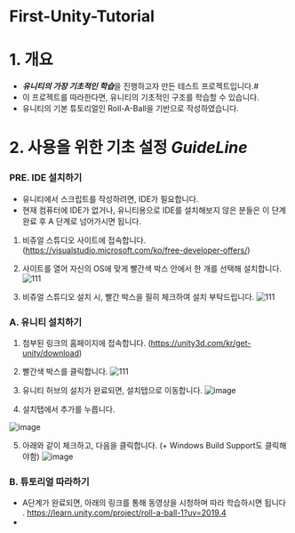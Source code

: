 # First-Unity-Tutorial
# 1. 개요 
- ***유니티의 가장 기초적인 학습***을 진행하고자 만든 테스트 프로젝트입니다.#
- 이 프로젝트를 따라한다면, 유니티의 기초적인 구조를 학습할 수 있습니다. 
- 유니티의 기본 튜토리얼인 Roll-A-Ball을 기반으로 작성하였습니다. 

# 2. 사용을 위한 기초 설정  ***GuideLine***

### PRE. IDE 설치하기
- 유니티에서 스크립트를 작성하려면, IDE가 필요합니다.
- 현재 컴퓨터에 IDE가 없거나, 유니티용으로 IDE를 설치해보지 않은 분들은 이 단계 완료 후 A 단계로 넘어가시면 됩니다. 
1. 비쥬얼 스튜디오 사이트에 접속합니다. (https://visualstudio.microsoft.com/ko/free-developer-offers/)
2. 사이트를 열어 자신의 OS에 맞게 빨간색 박스 안에서 한 개를 선택해 설치합니다. 
![111](https://user-images.githubusercontent.com/68228162/161474919-1aeaa8f5-a742-4b72-b514-70d279ec91a4.png)


3. 비쥬얼 스튜디오 설치 시, 빨간 박스을 필히 체크하여 설치 부탁드립니다. 
![111](https://user-images.githubusercontent.com/68228162/161474814-b5b12284-1ba4-43a2-ba07-0778aa093d52.png)


### A. 유니티 설치하기  
1. 첨부된 링크의 홈페이지에 접속합니다. (https://unity3d.com/kr/get-unity/download)
2. 빨간색 박스를 클릭합니다.
![111](https://user-images.githubusercontent.com/68228162/161473622-51dc819d-dec0-40aa-b624-6c2a192abaa5.png)


3. 유니티 허브의 설치가 완료되면, 설치탭으로 이동합니다.
![image](https://user-images.githubusercontent.com/68228162/161473161-06ed0b04-e8bc-46f7-a3ac-4c9b0bbe0215.png)

4. 설치탭에서 추가를 누릅니다. 

![image](https://user-images.githubusercontent.com/68228162/161473190-c7342d30-262a-4090-9914-5f82a1027b1b.png)

5. 아래와 같이 체크하고, 다음을 클릭합니다. (+ Windows Build Support도 클릭해야함) 
![image](https://user-images.githubusercontent.com/68228162/161473206-0b66c665-94c1-46e6-9324-1e98d1ca8258.png)


### B. 튜토리얼 따라하기 
- A단계가 완료되면, 아래의 링크를 통해 동영상을 시청하며 따라 학습하시면 됩니다 .
https://learn.unity.com/project/roll-a-ball-1?uv=2019.4
- 
